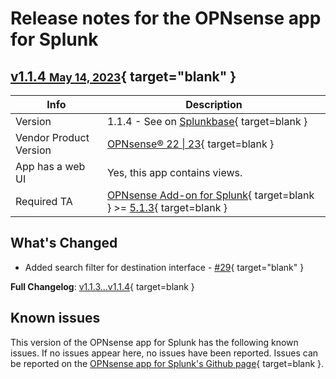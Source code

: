 # Release notes for the OPNsense app for Splunk

## [v1.1.4 <small>May 14, 2023</small>](https://github.com/ZachChristensen28/Opnsense_App_for_Splunk/releases/tag/v1.1.4){ target="blank" }

 Info | Description
------|----------
Version | 1.1.4 - See on [Splunkbase](https://splunkbase.splunk.com/app/5372/){ target=blank }
Vendor Product Version | [OPNsense® 22 \| 23](https://opnsense.org/){ target=blank }
App has a web UI | Yes, this app contains views.
Required TA | [OPNsense Add-on for Splunk](https://splunkbase.splunk.com/app/4538/){ target=blank } >= [5.1.3](https://github.com/ZachChristensen28/TA-opnsense/releases){ target=blank }

## What's Changed

* Added search filter for destination interface - [#29](https://github.com/ZachChristensen28/Opnsense_App_for_Splunk/issues/29){ target="blank" }

**Full Changelog**: [v1.1.3...v1.1.4](https://github.com/ZachChristensen28/Opnsense_App_for_Splunk/compare/v1.1.3...v1.1.4){ target=blank }

## Known issues

This version of the OPNsense app for Splunk has the following known issues. If no issues appear here, no issues have been reported. Issues can be reported on the [OPNsense app for Splunk's Github page](https://github.com/ZachChristensen28/Opnsense_App_for_Splunk/issues){ target=blank }.
